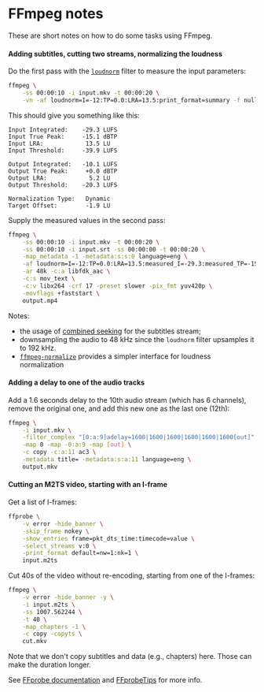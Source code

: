 # FFmpeg notes

These are short notes on how to do some tasks using FFmpeg.

#### Adding subtitles, cutting two streams, normalizing the loudness

Do the first pass with the [`loudnorm`](https://ffmpeg.org/ffmpeg-filters.html#loudnorm) filter to measure the input parameters:

```bash
ffmpeg \
    -ss 00:00:10 -i input.mkv -t 00:00:20 \
    -vn -af loudnorm=I=-12:TP=0.0:LRA=13.5:print_format=summary -f null -
```

This should give you something like this:

```
Input Integrated:    -29.3 LUFS
Input True Peak:     -15.1 dBTP
Input LRA:            13.5 LU
Input Threshold:     -39.9 LUFS

Output Integrated:   -10.1 LUFS
Output True Peak:     +0.0 dBTP
Output LRA:            5.2 LU
Output Threshold:    -20.3 LUFS

Normalization Type:   Dynamic
Target Offset:        -1.9 LU
```

Supply the measured values in the second pass:

```bash
ffmpeg \
    -ss 00:00:10 -i input.mkv -t 00:00:20 \
    -ss 00:00:10 -i input.srt -ss 00:00:00 -t 00:00:20 \
    -map_metadata -1 -metadata:s:s:0 language=eng \
    -af loudnorm=I=-12:TP=0.0:LRA=13.5:measured_I=-29.3:measured_TP=-15.1:measured_LRA=13.5:measured_thresh=-39.9 \
    -ar 48k -c:a libfdk_aac \
    -c:s mov_text \
    -c:v libx264 -crf 17 -preset slower -pix_fmt yuv420p \
    -movflags +faststart \
    output.mp4
```

Notes:

- the usage of [combined seeking](https://trac.ffmpeg.org/wiki/Seeking) for the subtitles stream;
- downsampling the audio to 48 kHz since the `loudnorm` filter upsamples it to 192 kHz.
- [`ffmpeg-normalize`](https://github.com/slhck/ffmpeg-normalize) provides a simpler interface for loudness normalization

#### Adding a delay to one of the audio tracks

Add a 1.6 seconds delay to the 10th audio stream (which has 6 channels), remove the original one, and add this new one as the last one (12th):

```bash
ffmpeg \
    -i input.mkv \
    -filter_complex "[0:a:9]adelay=1600|1600|1600|1600|1600|1600[out]" \
    -map 0 -map -0:a:9 -map [out] \
    -c copy -c:a:11 ac3 \
    -metadata title= -metadata:s:a:11 language=eng \
    output.mkv
```

#### Cutting an M2TS video, starting with an I-frame

Get a list of I-frames:

```bash
ffprobe \
    -v error -hide_banner \
    -skip_frame nokey \
    -show_entries frame=pkt_dts_time:timecode=value \
    -select_streams v:0 \
    -print_format default=nw=1:nk=1 \
    input.m2ts
```

Cut 40s of the video without re-encoding, starting from one of the I-frames:

```bash
ffmpeg \
    -v error -hide_banner -y \
    -i input.m2ts \
    -ss 1007.562244 \
    -t 40 \
    -map_chapters -1 \
    -c copy -copyts \
    cut.mkv
```

Note that we don't copy subtitles and data (e.g., chapters) here. Those can make the duration longer.

See [FFprobe documentation](https://ffmpeg.org/ffprobe.html) and [FFprobeTips](https://trac.ffmpeg.org/wiki/FFprobeTips) for more info.
